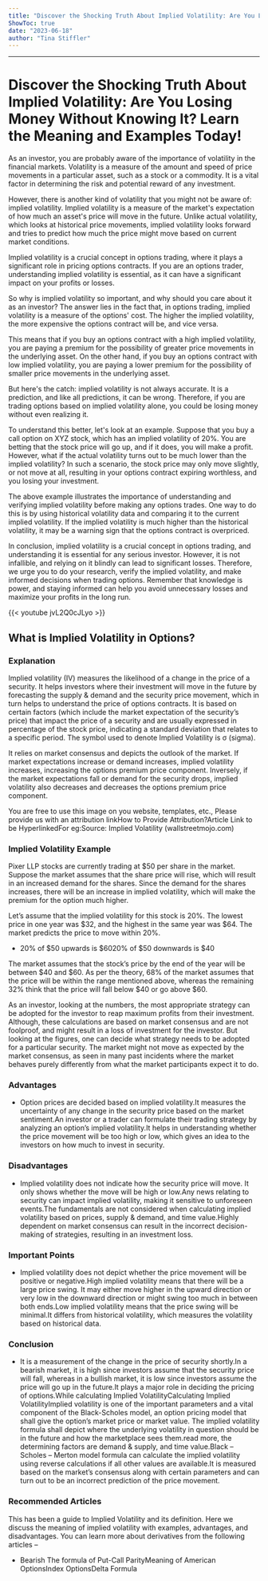```yaml
---
title: "Discover the Shocking Truth About Implied Volatility: Are You Losing Money Without Knowing It? Learn the Meaning and Examples Today!"
ShowToc: true 
date: "2023-06-18"
author: "Tina Stiffler"
---
```

*****
# Discover the Shocking Truth About Implied Volatility: Are You Losing Money Without Knowing It? Learn the Meaning and Examples Today!

As an investor, you are probably aware of the importance of volatility in the financial markets. Volatility is a measure of the amount and speed of price movements in a particular asset, such as a stock or a commodity. It is a vital factor in determining the risk and potential reward of any investment. 

However, there is another kind of volatility that you might not be aware of: implied volatility. Implied volatility is a measure of the market's expectation of how much an asset's price will move in the future. Unlike actual volatility, which looks at historical price movements, implied volatility looks forward and tries to predict how much the price might move based on current market conditions.

Implied volatility is a crucial concept in options trading, where it plays a significant role in pricing options contracts. If you are an options trader, understanding implied volatility is essential, as it can have a significant impact on your profits or losses.

So why is implied volatility so important, and why should you care about it as an investor? The answer lies in the fact that, in options trading, implied volatility is a measure of the options' cost. The higher the implied volatility, the more expensive the options contract will be, and vice versa.

This means that if you buy an options contract with a high implied volatility, you are paying a premium for the possibility of greater price movements in the underlying asset. On the other hand, if you buy an options contract with low implied volatility, you are paying a lower premium for the possibility of smaller price movements in the underlying asset.

But here's the catch: implied volatility is not always accurate. It is a prediction, and like all predictions, it can be wrong. Therefore, if you are trading options based on implied volatility alone, you could be losing money without even realizing it.

To understand this better, let's look at an example. Suppose that you buy a call option on XYZ stock, which has an implied volatility of 20%. You are betting that the stock price will go up, and if it does, you will make a profit. However, what if the actual volatility turns out to be much lower than the implied volatility? In such a scenario, the stock price may only move slightly, or not move at all, resulting in your options contract expiring worthless, and you losing your investment.

The above example illustrates the importance of understanding and verifying implied volatility before making any options trades. One way to do this is by using historical volatility data and comparing it to the current implied volatility. If the implied volatility is much higher than the historical volatility, it may be a warning sign that the options contract is overpriced.

In conclusion, implied volatility is a crucial concept in options trading, and understanding it is essential for any serious investor. However, it is not infallible, and relying on it blindly can lead to significant losses. Therefore, we urge you to do your research, verify the implied volatility, and make informed decisions when trading options. Remember that knowledge is power, and staying informed can help you avoid unnecessary losses and maximize your profits in the long run.

{{< youtube jvL2Q0cJLyo >}} 



## What is Implied Volatility in Options?
 
### Explanation
 
Implied volatility (IV) measures the likelihood of a change in the price of a security. It helps investors where their investment will move in the future by forecasting the supply & demand and the security price movement, which in turn helps to understand the price of options contracts. It is based on certain factors (which include the market expectation of the security’s price) that impact the price of a security and are usually expressed in percentage of the stock price, indicating a standard deviation that relates to a specific period. The symbol used to denote Implied Volatility is σ (sigma).
 
It relies on market consensus and depicts the outlook of the market. If market expectations increase or demand increases, implied volatility increases, increasing the options premium price component. Inversely, if the market expectations fall or demand for the security drops, implied volatility also decreases and decreases the options premium price component.
 
 You are free to use this image on you website, templates, etc.,  Please provide us with an attribution linkHow to Provide Attribution?Article Link to be HyperlinkedFor eg:Source: Implied Volatility (wallstreetmojo.com) 
 
### Implied Volatility Example
 
Pixer LLP stocks are currently trading at $50 per share in the market. Suppose the market assumes that the share price will rise, which will result in an increased demand for the shares. Since the demand for the shares increases, there will be an increase in implied volatility, which will make the premium for the option much higher.
 
Let’s assume that the implied volatility for this stock is 20%. The lowest price in one year was $32, and the highest in the same year was $64. The market predicts the price to move within 20%.
 
- 20% of $50 upwards is $6020% of $50 downwards is $40

 
The market assumes that the stock’s price by the end of the year will be between $40 and $60. As per the theory, 68% of the market assumes that the price will be within the range mentioned above, whereas the remaining 32% think that the price will fall below $40 or go above $60.
 
As an investor, looking at the numbers, the most appropriate strategy can be adopted for the investor to reap maximum profits from their investment. Although, these calculations are based on market consensus and are not foolproof, and might result in a loss of investment for the investor. But looking at the figures, one can decide what strategy needs to be adopted for a particular security. The market might not move as expected by the market consensus, as seen in many past incidents where the market behaves purely differently from what the market participants expect it to do.
 
### Advantages
 
- Option prices are decided based on implied volatility.It measures the uncertainty of any change in the security price based on the market sentiment.An investor or a trader can formulate their trading strategy by analyzing an option’s implied volatility.It helps in understanding whether the price movement will be too high or low, which gives an idea to the investors on how much to invest in security.

 
### Disadvantages
 
- Implied volatility does not indicate how the security price will move. It only shows whether the move will be high or low.Any news relating to security can impact implied volatility, making it sensitive to unforeseen events.The fundamentals are not considered when calculating implied volatility based on prices, supply & demand, and time value.Highly dependent on market consensus can result in the incorrect decision-making of strategies, resulting in an investment loss.

 
### Important Points
 
- Implied volatility does not depict whether the price movement will be positive or negative.High implied volatility means that there will be a large price swing. It may either move higher in the upward direction or very low in the downward direction or might swing too much in between both ends.Low implied volatility means that the price swing will be minimal.It differs from historical volatility, which measures the volatility based on historical data.

 
### Conclusion
 
- It is a measurement of the change in the price of security shortly.In a bearish market, it is high since investors assume that the security price will fall, whereas in a bullish market, it is low since investors assume the price will go up in the future.It plays a major role in deciding the pricing of options.While calculating Implied VolatilityCalculating Implied VolatilityImplied volatility is one of the important parameters and a vital component of the Black-Scholes model, an option pricing model that shall give the option’s market price or market value. The implied volatility formula shall depict where the underlying volatility in question should be in the future and how the marketplace sees them.read more, the determining factors are demand & supply, and time value.Black – Scholes – Merton model formula can calculate the implied volatility using reverse calculations if all other values are available.It is measured based on the market’s consensus along with certain parameters and can turn out to be an incorrect prediction of the price movement.

 
### Recommended Articles
 
This has been a guide to Implied Volatility and its definition. Here we discuss the meaning of implied volatility with examples, advantages, and disadvantages. You can learn more about derivatives from the following articles –
 
- Bearish The formula of Put-Call ParityMeaning of American OptionsIndex OptionsDelta Formula




